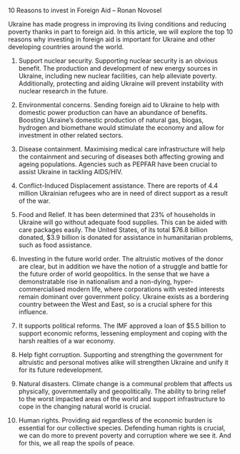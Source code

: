 
10 Reasons to invest in Foreign Aid – Ronan Novosel

Ukraine has made progress in improving its living conditions and reducing poverty thanks in part to foreign aid. In this article, we will explore the top 10 reasons why investing in foreign aid is important for Ukraine and other developing countries around the world.

1.	Support nuclear security. Supporting nuclear security is an obvious benefit. The production and development of new energy sources in Ukraine, including new nuclear facilities, can help alleviate poverty. Additionally, protecting and aiding Ukraine will prevent instability with nuclear research in the future.

2.	Environmental concerns. Sending foreign aid to Ukraine to help with domestic power production can have an abundance of benefits. Boosting Ukraine’s domestic production of natural gas, biogas, hydrogen and biomethane would stimulate the economy and allow for investment in other related sectors.

3.	Disease containment. Maximising medical care infrastructure will help the containment and securing of diseases both affecting growing and ageing populations. Agencies such as PEPFAR have been crucial to assist Ukraine in tackling AIDS/HIV.

4.	Conflict-Induced Displacement assistance. There are reports of 4.4 million Ukrainian refugees who are in need of direct support as a result of the war.

5.	Food and Relief. It has been determined that 23% of households in Ukraine will go without adequate food supplies. This can be aided with care packages easily. The United States, of its total $76.8 billion donated, $3.9 billion is donated for assistance in humanitarian problems, such as food assistance. 

6.	Investing in the future world order. The altruistic motives of the donor are clear, but in addition we have the notion of a struggle and battle for the future order of world geopolitics. In the sense that we have a demonstratable rise in nationalism and a non-dying, hyper-commercialised modern life, where corporations with vested interests remain dominant over government policy.  Ukraine exists as a bordering country between the West and East, so is a crucial sphere for this influence. 

7.	It supports political reforms. The IMF approved a loan of $5.5 billion to support economic reforms, lessening employment and coping with the harsh realties of a war economy.
8.	Help fight corruption. Supporting and strengthing the government for altruistic and personal motives alike will strengthen Ukraine and unify it for its  future redevelopment.
9.	Natural disasters. Climate change is a communal problem that affects us physically, governmentally and geopolitically. The ability to bring relief to the worst impacted areas of the world and support infrastructure to cope in the changing natural world is crucial.
10.	 Human rights. Providing aid regardless of the economic burden is essential for our collective species. Defending human rights is crucial, we can do more to prevent poverty and corruption where we see it. And for this, we all reap the spoils of peace.    
